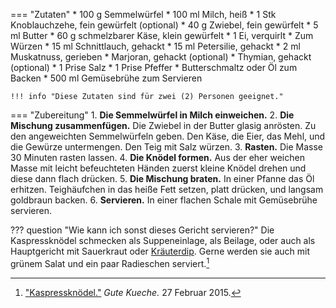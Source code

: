 === "Zutaten"
    * 100 g Semmelwürfel
    * 100 ml Milch, heiß
    * 1 Stk Knoblauchzehe, fein gewürfelt (optional)
    * 40 g Zwiebel, fein gewürfelt
    * 5 ml Butter
    * 60 g schmelzbarer Käse, klein gewürfelt
    * 1 Ei, verquirlt
    * Zum Würzen
        * 15 ml Schnittlauch, gehackt
        * 15 ml Petersilie, gehackt
        * 2 ml Muskatnuss, gerieben
        * Marjoran, gehackt (optional)
        * Thymian, gehackt (optional)
        * 1 Prise Salz
        * 1 Prise Pfeffer
    * Butterschmaltz oder Öl zum Backen
    * 500 ml Gemüsebrühe zum Servieren

    !!! info "Diese Zutaten sind für zwei (2) Personen geeignet."

=== "Zubereitung"
    1. **Die Semmelwürfel in Milch einweichen.**
    2. **Die Mischung zusammenfügen.** Die Zwiebel in der Butter glasig anrösten. Zu den angeweichten Semmelwürfeln geben. Den Käse, die Eier, das Mehl, und die Gewürze untermengen. Den Teig mit Salz würzen.
    3. **Rasten.** Die Masse 30 Minuten rasten lassen.
    4. **Die Knödel formen.** Aus der eher weichen Masse mit leicht befeuchteten Händen zuerst kleine Knödel drehen und diese dann flach drücken.
    5. **Die Mischung braten.** In einer Pfanne das Öl erhitzen. Teighäufchen in das heiße Fett setzen, platt drücken, und langsam goldbraun backen.
    6. **Servieren.** In einer flachen Schale mit Gemüsebrühe servieren.

??? question "Wie kann ich sonst dieses Gericht servieren?"
    Die Kaspressknödel schmecken als Suppeneinlage, als Beilage, oder auch als Hauptgericht mit Sauerkraut oder [Kräuterdip](../../soßen/kräuterdip.md). Gerne werden sie auch mit grünem Salat und ein paar Radieschen serviert.[^gutekueche]

[^bitterman]:
    {{ cite.bitterman_die_österreichische_küche }}
    86.
[^thack]:
    Hack, Thomas.
[^gutekueche]:
    ["Kaspressknödel."](https://www.gutekueche.at/kaspressknoedel-rezept-2152)
    *Gute Kueche.*
    27 Februar 2015.
[^chefkoch]:
    silvi0400.
    ["Kaspressknödel."](https://www.chefkoch.de/rezepte/366141122128509/Kaspressknoedel.html).
    *Chef Koch.*
    23 Juli 2015.
